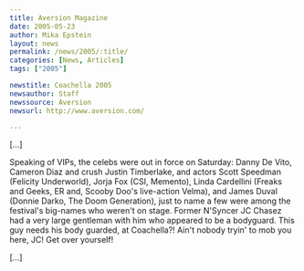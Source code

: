 ```yaml
---
title: Aversion Magazine
date: 2005-05-23
author: Mika Epstein
layout: news
permalink: /news/2005/:title/
categories: [News, Articles]
tags: ["2005"]

newstitle: Coachella 2005  
newsauthor: Staff  
newssource: Aversion  
newsurl: http://www.aversion.com/  

---
```


[...]

Speaking of VIPs, the celebs were out in force on Saturday: Danny De Vito, Cameron Diaz and crush Justin Timberlake, and actors Scott Speedman (Felicity Underworld), Jorja Fox (CSI, Memento), Linda Cardellini (Freaks and Geeks, ER and, Scooby Doo's live-action Velma), and James Duval (Donnie Darko, The Doom Generation), just to name a few were among the festival's big-names who weren't on stage. Former N'Syncer JC Chasez had a very large gentleman with him who appeared to be a bodyguard. This guy needs his body guarded, at Coachella?! Ain't nobody tryin' to mob you here, JC! Get over yourself!

[...]

